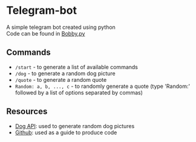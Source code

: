 # Telegram-bot
A simple telegram bot created using python \
Code can be found in [Bobby.py](https://github.com/C3lineTan/Telegram-bot/blob/main/Bobby.py)

## Commands
- `/start` - to generate a list of available commands
- `/dog` - to generate a random dog picture
- `/quote` - to generate a random quote
- `Random: a, b, ..., c` - to randomly generate a quote (type 'Random:' followed by a list of options separated by commas)

## Resources
- [Dog API](https://dog.ceo/dog-api/): used to generate random dog pictures
- [Github](https://github.com/python-telegram-bot/python-telegram-bot/wiki/Extensions---Your-first-Bot): used as a guide to produce code
